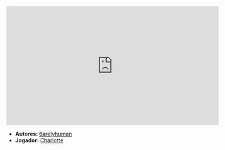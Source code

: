 <iframe width="560" height="315" src="https://www.youtube.com/embed/0gIgxTXkI_A?si=O5dgXTX_dyeyulH-" title="YouTube video player" frameborder="0" allow="accelerometer; autoplay; clipboard-write; encrypted-media; gyroscope; picture-in-picture; web-share" referrerpolicy="strict-origin-when-cross-origin" allowfullscreen></iframe>

- **Autores:** [6arelyhuman](content/Autores/6arelyhuman.md)
- **Jogador:** [Charlotte](content/Jogadores/Charlotte.md)
